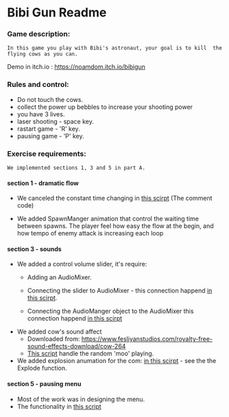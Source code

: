 # Bibi Gun Readme

### Game description:
`In this game you play with Bibi's astronaut, your goal is to kill  the flying cows as you can.`

Demo in itch.io : https://noamdom.itch.io/bibigun 


### Rules and control: 
* Do not touch the cows.
* collect the power up bebbles to increase your shooting power
* you have 3 lives.
* laser shooting - space key.
* rastart game - 'R' key.
* pausing game - 'P' key.

### Exercise requirements: 
`We implemented sections 1, 3 and 5 in part A.`

#### section 1 - dramatic flow
* We canceled the constant time changing in [this scirpt](https://github.com/dobzik/MainGameDev/blob/master/Lesson7/BibiGun/Assets/Script/SpawnManager.cs) (The comment code)

* We added SpawnManger animation that control the waiting time between spawns. The player feel how easy the flow at the begin, and how tempo of enemy attack is increasing each loop

#### section 3 - sounds
* We added a control volume slider, it's require:
	* Adding an AudioMixer.
	* Connecting the slider to AudioMixer - this connection happend [in this scirpt]("https://github.com/dobzik/MainGameDev/blob/master/Lesson7/BibiGun/Assets/Script/SettingMenu.cs").

	* Connecting the AudioManger object to the AudioMixer this connection happend [in this scirpt]("https://github.com/dobzik/MainGameDev/blob/master/Lesson7/BibiGun/Assets/Script/AudioManager.cs")
* We added cow's sound affect
	* Downloaded from: https://www.fesliyanstudios.com/royalty-free-sound-effects-download/cow-264
	* [This script]("https://github.com/dobzik/MainGameDev/blob/master/Lesson7/BibiGun/Assets/Script/RandomMoo.cs) handle the random 'moo' playing.
* We added explosion anumation for the com: [in this scirpt]("https://github.com/dobzik/MainGameDev/blob/master/Lesson7/BibiGun/Assets/Script/Enemy.cs") - see the the Explode function.

#### section 5 - pausing menu
* Most of the work was in designing the menu.
* The functionality in [this script]("https://github.com/dobzik/MainGameDev/blob/master/Lesson7/BibiGun/Assets/Script/PauseMenu.cs")


